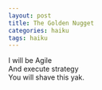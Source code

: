 ```yaml
---
layout: post
title: The Golden Nugget
categories: haiku
tags: haiku
---
```

I will be Agile   
And execute strategy  
You will shave this yak.